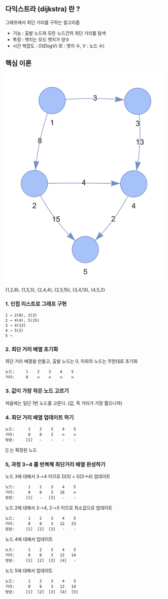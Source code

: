 

## 다익스트라 (dijkstra) 란 ? 

그래프에서 최단 거리를 구하는 알고리즘

- 기능 : 출발 노드와 모든 노드간의 최단 거리를 탐색
- 특징 : 엣지는 모드 엣지가 양수
- 시간 복잡도 : $O(ElogV)$ (E : 엣지 수, V : 노드 수)

## 핵심 이론

<img src="../../../assets/다익스트라-1.png" width="500">

{1,2,8}, {1,3,3}, {2,4,4}, {2,5,15}, {3,4,13}, {4,5,2}

### 1. 인접 리스트로 그래프 구현
```
1 → 2(8), 3(3)  
2 → 4(4), 5(15)  
3 → 4(13)  
4 → 5(2)  
5 →  
```

### 2. 최단 거리 배열 초기화

최단 거리 배열을 만들고, 출발 노드는 0, 이외의 노드는 무한대로 초기화 <br>
```
노드:     1    2    3    4    5
거리:     0    ∞    ∞    ∞    ∞
```

### 3. 값이 가장 작은 노드 고르기

처음에는 일단 1번 노드를 고른다. (값, 즉 거리가 가장 짧으니까)


### 4. 최단 거리 배열 업데이트 하기

```
노드:      1    2    3    4    5
거리:      0    8    3    ∞    ∞
방문:     [1]   -    -    -    -
```
[] 는 확정된 노드


### 5, 과정 3~4 를 반복해 최단거리 배열 완성하기

노드 3에 대해서 3->4 이므로 D[3] + G[3->4] 업데이트

```
노드:      1    2    3    4    5
거리:      0    8    3   16    ∞
방문:     [1]   -   [3]   -    -
```


노드 2에 대해서 2->4, 2->5 이므로 최소값으로 업데이트
```
노드:      1    2    3    4    5
거리:      0    8    3   12   23
방문:     [1]  [2]  [3]   -    -
```

노드 4에 대해서 업데이트
```
노드:      1    2    3    4    5
거리:      0    8    3   12   14
방문:     [1]  [2]  [3]  [4]   -
```

노드 5에 대해서 업데이트
```
노드:      1    2    3    4    5
거리:      0    8    3   12   14
방문:     [1]  [2]  [3]  [4]  [5]
```

